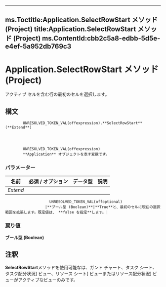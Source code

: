 

---
ms.Toctitle:Application.SelectRowStart メソッド (Project)
title:Application.SelectRowStart メソッド (Project)
ms.ContentId:cbb2c5a8-edbb-5d5e-e4ef-5a952db769c3
---
# Application.SelectRowStart メソッド (Project)




アクティブ セルを含む行の最初のセルを選択します。

## 構文

            UNRESOLVED_TOKEN_VAL(offexpression).**SelectRowStart**(**Extend**)




            UNRESOLVED_TOKEN_VAL(offexpression)
            **Application** オブジェクトを表す変数です。

### パラメーター

|**名前**|**必須 / オプション**|**データ型**|**説明**|
|---|---|---|---|
|*Extend*|
                        UNRESOLVED_TOKEN_VAL(offoptional)
                      |**ブール型 (Boolean)**|**True**と、最初のセルに現在の選択範囲を拡張します。既定値は、 **false を指定**します。|



### 戻り値
**ブール型 (Boolean)**





## 注釈
**SelectRowStart**メソッドを使用可能なは、ガント チャート、タスク シート、タスク配分状況] ビュー、リソース シート] ビューまたはリソース配分状況] ビューがアクティブなビューのみです。




